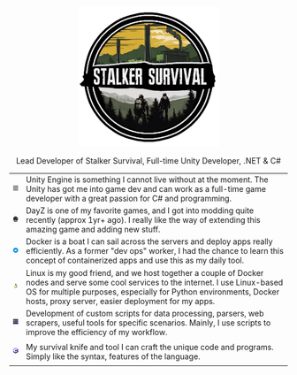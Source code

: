 <div align="center">
  <img src="./images/ssurv_logo.png" alt="DayZ circle logo" width="50%" style="max-width: 100%; object-fit: contain;">
</div>

<p align="center">Lead Developer of Stalker Survival, Full-time Unity Developer, .NET & C#</p>

|   |   |
|---|---|
|<div align="center"><img src="./images/unity.svg" alt="Unity" height="40px" width="40px" style="filter: invert(48%) saturate(2476%) hue-rotate(86deg) brightness(118%) contrast(119%); max-width: 100%; object-fit: contain;"></div>|Unity Engine is something I cannot live without at the moment. The Unity has got me into game dev and can work as a full-time game developer with a great passion for C# and programming.|
|<div align="center"><img src="./images/dayz.png" alt="DayZ circle logo" height="40px" width="40px" style="max-width: 100%; object-fit: contain;"></div>|DayZ is one of my favorite games, and I got into modding quite recently (approx 1yr+ ago). I really like the way of extending this amazing game and adding new stuff.|
|<div align="center"><img src="./images/docker-svgrepo-com.svg" alt="Docker Icon" height="40px" width="40px" style="max-width: 100%; object-fit: contain;"></div>|Docker is a boat I can sail across the servers and deploy apps really efficiently. As a former "dev ops" worker, I had the chance to learn this concept of containerized apps and use this as my daily tool.|
|<div align="center"><img src="./images/linux.png" alt="Linux Icon" height="40px" width="40px" style="max-width: 100%; object-fit: contain;"></div>|Linux is my good friend, and we host together a couple of Docker nodes and serve some cool services to the internet. I use Linux-based OS for multiple purposes, especially for Python environments, Docker hosts, proxy server, easier deployment for my apps.|
|<div align="center"><img src="./images/Terminal cmd.ico" alt="Scripting Icon" height="40px" width="40px" style="max-width: 100%; object-fit: contain;"></div>|Development of custom scripts for data processing, parsers, web scrapers, useful tools for specific scenarios. Mainly, I use scripts to improve the efficiency of my workflow.|
|<div align="center"><img src="./images/csharp.png" alt=".NET Icon" height="40px" width="40px" style="max-width: 100%; object-fit: contain;"></div>|My survival knife and tool I can craft the unique code and programs. Simply like the syntax, features of the language.|
